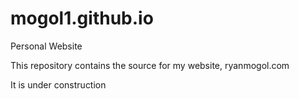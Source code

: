 # mogol1.github.io
Personal Website

This repository contains the source for my website, ryanmogol.com

It is under construction
